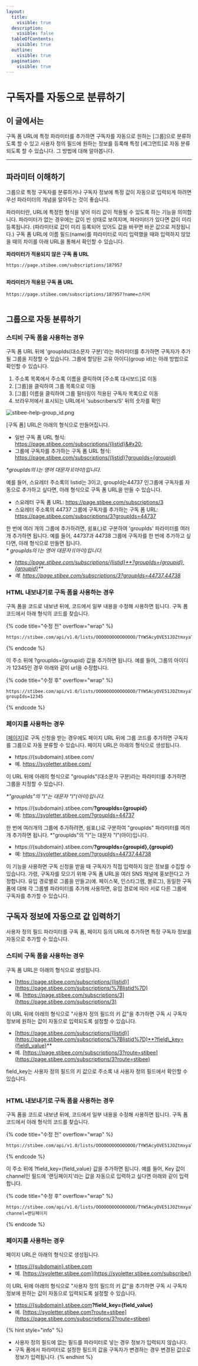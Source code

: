 ```yaml
---
layout:
  title:
    visible: true
  description:
    visible: false
  tableOfContents:
    visible: true
  outline:
    visible: true
  pagination:
    visible: true
---
```


# 구독자를 자동으로 분류하기

## 이 글에서는 <a href="#h_01hh496d5ehdqkmbhd8hamadjq" id="h_01hh496d5ehdqkmbhd8hamadjq"></a>

구독 폼 URL에 특정 파라미터를 추가하면 구독자를 자동으로 원하는 \[그룹]으로 분류하도록 할 수 있고 사용자 정의 필드에 원하는 정보를 등록해 특정 \[세그먼트]로 자동 분류되도록 할 수 있습니다. 그 방법에 대해 알아봅니다.

***

## 파라미터 이해하기 <a href="#parameter" id="parameter"></a>

그룹으로 특정 구독자를 분류하거나 구독자 정보에 특정 값이 자동으로 입력되게 하려면 우선 파라미터의 개념을 알아두는 것이 좋습니다.

파라미터란, URL에 특정한 형식을 넣어 미리 값이 적용될 수 있도록 하는 기능을 의미합니다. 파라미터가 없는 경우에는 값이 빈 상태로 보여지며, 파라미터가 있다면 값이 미리 등록됩니다. (파라미터로 값이 미리 등록되어 있어도 값을 바꾸면 바꾼 값으로 저장됩니다.)  구독 폼 URL에 이름 필드(name)를 파라미터로 미리 입력했을 때와 입력하지 않았을 때의 차이를 아래 URL을 통해서 확인할 수 있습니다.



**파라미터가 적용되지 않은 구독 폼 URL**

```
https://page.stibee.com/subscriptions/187957
```

<figure><img src="../../.gitbook/assets/파라미터 이해하기_1 (1).png" alt=""><figcaption></figcaption></figure>



**파라미터가 적용된 구독 폼 URL**

```
https://page.stibee.com/subscriptions/187957?name=스티비
```

<figure><img src="../../.gitbook/assets/파라미터 이해하기_2 (1).png" alt=""><figcaption></figcaption></figure>



## 그룹으로 자동 분류하기 <a href="#parameter-group" id="parameter-group"></a>

### 스티비 구독 폼을 사용하는 경우 <a href="#parameter-group-form" id="parameter-group-form"></a>

구독 폼 URL 뒤에 'groupIds(대소문자 구분)'라는 파라미터를 추가하면 구독자가 추가될 그룹을 지정할 수 있습니다. 그룹에 할당된 고유 아이디(group id)는 아래 방법으로 확인할 수 있습니다.

1. 주소록 목록에서 주소록 이름을 클릭하여 \[주소록 대시보드]로 이동
2. \[그룹]을 클릭하여 그룹 목록으로 이동
3. \[그룹] 이름을 클릭하여 그룹 필터링이 적용된 구독자 목록으로 이동
4. 브라우저에서 표시되는 URL에서 'subscribers/S' 뒤의 숫자를 확인

![stibee-help-group\_id.png](https://help.stibee.com/hc/article\_attachments/5749074065167)

\[구독 폼] URL은 아래의 형식으로 만들어집니다.

* 일반 구독 폼 URL 형식: https://page.stibee.com/subscriptions/{listid}&#x20;
* 그룹에 구독자를 추가하는 구독 폼 URL 형식: https://page.stibee.com/subscriptions/{listid}?groupIds={groupid}

_\*groupIds의 I는 영어 대문자 I(아이)입니다._

예를 들어, 스요레터 주소록의 listid는 3이고, groupId는44737 인그룹에 구독자를 자동으로 추가하고 싶다면, 아래 형식으로 구독 폼 URL을 만들 수 있습니다.

* 스요레터 구독 폼 URL: https://page.stibee.com/subscriptions/3
* 스요레터 주소록의 44737 그룹에 구독자를 추가하는 구독 폼 URL: https://page.stibee.com/subscriptions/3?groupIds=44737

한 번에 여러 개의 그룹에 추가하려면, 쉼표(,)로 구분하여 'groupIds' 파라미터를 여러 개 추가하면 됩니다. 예를 들어, 44737과 44738 그룹에 구독자를 한 번에 추가하고 싶다면, 아래 형식으로 만들면 됩니다. \
_\* groupIds의 I는 영어 대문자 I(아이)입니다._

* _https://page.stibee.com/subscriptions/{listid}**?groupIds={groupid},{groupid}**_
* _예. https://page.stibee.com/subscriptions/3?groupIds=44737,44738_



### HTML 내보내기로 구독 폼을 사용하는 경우 <a href="#html" id="html"></a>

구독 폼을 코드로 내보낸 뒤에, 코드에서 일부 내용을 수정해 사용하면 됩니다. 구독 폼 코드에서 아래 형식의 코드를 찾습니다.

{% code title="수정 전" overflow="wrap" %}
```
https://stibee.com/api/v1.0/lists/OOOOOOOOOOOOOOO/TYW5AcyOVE51JOZtmxyaTL8zPkJ/public/subscribers
```
{% endcode %}

이 주소 뒤에 ?groupIds={groupid} 값을 추가하면 됩니다. 예를 들어, 그룹의 아이디가 12345인 경우 아래와 같이 url을 수정합니다.

{% code title="수정 후" overflow="wrap" %}
```
https://stibee.com/api/v1.0/lists/OOOOOOOOOOOOOOO/TYW5AcyOVE51JOZtmxyaTL8zPkJ/public/subscribers?groupIds=12345
```
{% endcode %}





### 페이지를 사용하는 경우

\[[페이지](broken-reference)]로 구독 신청을 받는 경우에도 페이지 URL 뒤에 그룹 코드를 추가하면 구독자를 그룹으로 자동 분류할 수 있습니다. 페이지 URL은 아래의 형식으로 생성됩니다.

* https://{subdomain}.stibee.com/
* 예. https://syoletter.stibee.com/

이 URL 뒤에 아래의 형식으로 "groupIds"(대소문자 구분)라는 파라미터를 추가하면 그룹을 지정할 수 있습니다.&#x20;

_\*"groupIds"의 "I"는 대문자 "I"(아이)입니다._

* https://{subdomain}.stibee.com/**?groupIds={groupid}**
* 예: https://syoletter.stibee.com/?groupIds=44737

한 번에 여러개의 그룹에 추가하려면, 쉼표(,)로 구분하여 "groupIds" 파라미터를 여러 개 추가하면 됩니다. \*"groupIds"의 "I"는 대문자 "I"(아이)입니다.

* https://{subdomain}.stibee.com/**?groupIds={groupid},{groupid}**
* 예: https://syoletter.stibee.com/?groupIds=44737,44738



이 기능을 사용하면 구독 신청을 받을 때 구독자가 직접 입력하지 않은 정보를 수집할 수 있습니다. 가령, 구독자를 모으기 위해 구독 폼 URL을 여러 SNS 채널에 홍보한다고 가정합니다. 유입 경로별로 그룹을 만들고(예. 페이스북, 인스타그램, 블로그), 동일한 구독 폼에 대해 각 그룹별 파라미터를 추가해 사용하면, 유입 경로에 따라 서로 다른 그룹에 구독자를 추가할 수 있습니다.



## 구독자 정보에 자동으로 값 입력하기

사용자 정의 필드 파라미터를 구독 폼, 페이지 등의 URL에 추가하면 특정 구독자 정보를 자동으로 추가할 수 있습니다.

### 스티비 구독 폼을 사용하는 경우 <a href="#h_56b1e65f3d" id="h_56b1e65f3d"></a>

구독 폼 URL은 아래의 형식으로 생성됩니다.

* [https://page.stibee.com/subscriptions/{listid}](https://page.stibee.com/subscriptions/%7Blistid%7D)
* 예. [https://page.stibee.com/subscriptions/3](https://page.stibee.com/subscriptions/3)

이 URL 뒤에 아래의 형식으로 "사용자 정의 필드의 키 값"을 추가하면 구독 시 구독자 정보에 원하는 값이 자동으로 입력되도록 설정할 수 있습니다.

* [https://page.stibee.com/subscriptions/{listid}](https://page.stibee.com/subscriptions/%7Blistid%7D)**?field\_key={field\_value}**
* 예. [https://page.stibee.com/subscriptions/3?route=stibee](https://page.stibee.com/subscriptions/3?route=stibee)

field\_key는 사용자 정의 필드의 키 값으로 주소록 내 사용자 정의 필드에서 확인할 수 있습니다.

<figure><img src="https://downloads.intercomcdn.com/i/o/525689679/c19b573c5f701291070f790d/%EC%82%AC%EC%9A%A9%EC%9E%90%EC%A0%95%EC%9D%98%ED%95%84%EB%93%9C%ED%8C%8C%EB%9D%BC%EB%AF%B8%ED%84%B0_3.gif" alt=""><figcaption></figcaption></figure>



### HTML 내보내기로 구독 폼을 사용하는 경우

구독 폼을 코드로 내보낸 뒤에, 코드에서 일부 내용을 수정해 사용하면 됩니다. 구독 폼 코드에서 아래 형식의 코드를 찾습니다.

{% code title="수정 전" overflow="wrap" %}
```
https://stibee.com/api/v1.0/lists/OOOOOOOOOOOOOOO/TYW5AcyOVE51JOZtmxyaTL8zPkJ/public/subscribers
```
{% endcode %}

이 주소 뒤에 ?field\_key={field\_value} 값을 추가하면 됩니다. 예를 들어, Key 값이 channel인 필드에 '랜딩페이지'라는 값을 자동으로 입력하고 싶다면 아래와 같이 입력합니다.

{% code title="수정 후" overflow="wrap" %}
```
https://stibee.com/api/v1.0/lists/OOOOOOOOOOOOOOO/TYW5AcyOVE51JOZtmxyaTL8zPkJ/public/subscribers?channel=랜딩페이지
```
{% endcode %}



### 페이지를 사용하는 경우

페이지 URL은 아래의 형식으로 생성됩니다.

* [https://{subdomain}.stibee.com](https://{subdomain}.stibee.com/)
* 예. [https://syoletter.stibee.com](https://syoletter.stibee.com/subscribe/)

이 URL 뒤에 아래의 형식으로 "사용자 정의 필드의 키 값"을 추가하면 구독 시 구독자 정보에 원하는 값이 자동으로 입력되도록 설정할 수 있습니다.

* [https://{subdomain}.stibee.com](https://{subdomain}.stibee.com/)**?field\_key={field\_value}**
* 예. [https://syoletter.stibee.com?route=stibee](https://page.stibee.com/subscriptions/3?route=stibee)

{% hint style="info" %}
* 사용자 정의 필드에 없는 필드를 파라미터로 넣는 경우 정보가 입력되지 않습니다.
* 구독 폼에서 파라미터로 설정한 필드의 값을 구독자가 변경하는 경우 변경된 값으로 정보가 입력됩니다.
{% endhint %}

